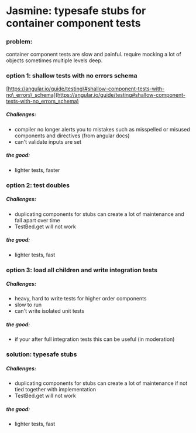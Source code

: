 # Jasmine: typesafe stubs for container component tests

### problem:

container component tests are slow and painful. require mocking a lot of objects sometimes multiple levels deep.

### option 1: shallow tests with no errors schema

[https://angular.io/guide/testing\#shallow-component-tests-with-no\_errors\_schema](https://angular.io/guide/testing#shallow-component-tests-with-no_errors_schema)

##### Challenges:

* compiler no longer alerts you to mistakes such as misspelled or misused components and directives \(from angular docs\)
* can't validate inputs are set

##### the good:

* lighter tests, faster

### option 2: test doubles

##### Challenges:

* duplicating components for stubs can create a lot of maintenance and fall apart over time
* TestBed.get will not work 

##### the good:

* lighter tests, fast

### option 3: load all children and write integration tests

##### Challenges:

* heavy, hard to write tests for higher order components
* slow to run
* can't write isolated unit tests

##### the good:

* if your after full integration tests this can be useful \(in moderation\)

### solution: typesafe stubs

##### Challenges:

* duplicating components for stubs can create a lot of maintenance if not tied together with implementation
* TestBed.get will not work 

##### the good:

* lighter tests, fast



